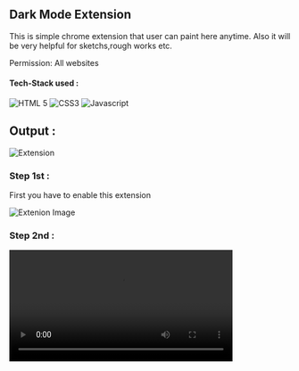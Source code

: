 ## Dark Mode Extension

  This is simple chrome extension that user can paint here anytime. Also it will be very helpful for sketchs,rough works etc.


Permission: All websites


 #### Tech-Stack used :

  ![HTML 5](https://img.shields.io/badge/HTML5-E34F26?style=for-the-badge&logo=html5&logoColor=white)
  ![CSS3](https://img.shields.io/badge/CSS3-1572B6?style=for-the-badge&logo=css3&logoColor=white)
  ![Javascript](https://img.shields.io/badge/JavaScript-323330?style=for-the-badge&logo=javascript&logoColor=F7DF1E)


## Output :

![Extension](https://user-images.githubusercontent.com/72568715/166143915-f839f01d-b782-4b12-aa5e-f685f2fc54da.PNG)


### Step 1st :
First you have to enable this extension

![Extenion Image](https://user-images.githubusercontent.com/72568715/166143921-e0b7c614-e328-49a8-b517-f9a7eae1d84d.PNG)


### Step 2nd :

<video src="https://user-images.githubusercontent.com/72568715/166143933-e235605f-0f73-47f4-8a2e-93472b2b4c51.mp4" width="400"></video>



